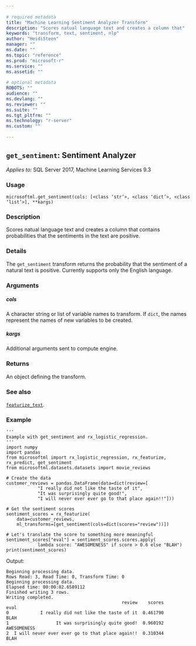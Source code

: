 ```yaml
--- 
 
# required metadata 
title: "Machine Learning Sentiment Analyzer Transform" 
description: "Scores natual language text and creates a column that" 
keywords: "transform, text, sentiment, nlp" 
author: "HeidiSteen" 
manager: "" 
ms.date: "" 
ms.topic: "reference" 
ms.prod: "microsoft-r" 
ms.service: "" 
ms.assetid: "" 
 
# optional metadata 
ROBOTS: "" 
audience: "" 
ms.devlang: "" 
ms.reviewer: "" 
ms.suite: "" 
ms.tgt_pltfrm: "" 
ms.technology: "r-server" 
ms.custom: "" 
 
---
```


## ``get_sentiment``: Sentiment Analyzer


*Applies to:* SQL Server 2017, Machine Learning Services 9.3


### Usage



```
microsoftml.get_sentiment(cols: [<class ‘str’>, <class ‘dict’>, <class ‘list’>], **kargs)
```




### Description

Scores natual language text and creates a column that
contains probabilities that the sentiments in the text are positive.


### Details

The ``get_sentiment`` transform returns the probability
that the sentiment of a natural text is positive. Currently supports
only the English language.


### Arguments


##### cols

A character string or list of variable names to transform. If
``dict``, the names represent the names of new variables to be created.


##### kargs

Additional arguments sent to compute engine.


### Returns

An object defining the transform.


### See also

[``featurize_text``](featurize_text.md).


### Example



```
'''
Example with get_sentiment and rx_logistic_regression.
'''
import numpy
import pandas
from microsoftml import rx_logistic_regression, rx_featurize, rx_predict, get_sentiment
from microsoftml.datasets.datasets import movie_reviews

# Create the data
customer_reviews = pandas.DataFrame(data=dict(review=[
            "I really did not like the taste of it",
            "It was surprisingly quite good!",
            "I will never ever ever go to that place again!!"]))
            
# Get the sentiment scores
sentiment_scores = rx_featurize(
    data=customer_reviews,
    ml_transforms=[get_sentiment(cols=dict(scores="review"))])
    
# Let's translate the score to something more meaningful
sentiment_scores["eval"] = sentiment_scores.scores.apply(
            lambda score: "AWESOMENESS" if score > 0.6 else "BLAH")
print(sentiment_scores)
```


Output:



```
Beginning processing data.
Rows Read: 3, Read Time: 0, Transform Time: 0
Beginning processing data.
Elapsed time: 00:00:02.6589112
Finished writing 3 rows.
Writing completed.
                                            review    scores         eval
0            I really did not like the taste of it  0.461790         BLAH
1                  It was surprisingly quite good!  0.960192  AWESOMENESS
2  I will never ever ever go to that place again!!  0.310344         BLAH
```

